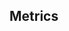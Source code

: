 ## Metrics

<!-- 
Remember to update this file for your charm!! 
If applicable, use this placeholder to include information on the alerting
and monitoring metrics that exist for this charm. 

List the metrics and include a brief explanation of each one
(including units, if applicable). End each item with a period.

EXAMPLE LIST:
* **keys_added**: Number of new keys added since startup.
* **keys_ignored**: Number of keys with no-op (unchanged) updates.
* **keys_removed**: Number of keys removed since startup.
* **http_request_duration_seconds**: Time spent generating HTTP responses.

-->